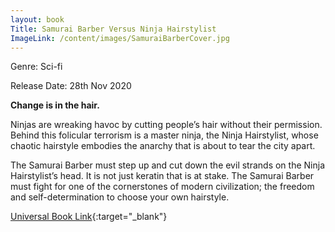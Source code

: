 ```yaml
---
layout: book
Title: Samurai Barber Versus Ninja Hairstylist
ImageLink: /content/images/SamuraiBarberCover.jpg
---
```

Genre: Sci-fi

Release Date: 28th Nov 2020

<strong>Change is in the hair.</strong>

Ninjas are wreaking havoc by cutting people’s hair without their permission. Behind this folicular terrorism is a master ninja, the Ninja Hairstylist, whose chaotic hairstyle embodies the anarchy that is about to tear the city apart.

The Samurai Barber must step up and cut down the evil strands on the Ninja Hairstylist’s head. It is not just keratin that is at stake. The Samurai Barber must fight for one of the cornerstones of modern civilization; the freedom and self-determination to choose your own hairstyle.

[Universal Book Link](https://books2read.com/SamuraiBarberVersusNinjaHairstylist){:target="_blank"}
